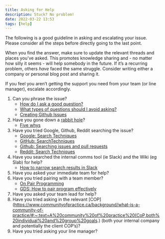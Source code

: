 ```yaml
---
title: Asking for Help
description: Stuck? No problem!
date: 2022-03-22 13:53
tags: [help]
---
```


The following is a good guideline in asking and escalating your issue. Please consider all the steps before directly going to the last point.

When you find the answer, make sure to update the relevant threads and places you've asked. This promotes knowledge sharing and - no matter how silly it seems - will help somebody in the future. If it’s a recurring problem, others _have_ faced the same struggle. Consider writing either a company or personal blog post and sharing it.

If you feel you aren’t getting the support you need from your team (or line manager), escalate accordingly.

1. Can you phrase the issue?
   - [How do I ask a good question?](https://stackoverflow.com/help/how-to-ask)
   - [What types of questions should I avoid asking?](https://stackoverflow.com/help/dont-ask)
   - [Creating Github Issues](/2022-03-22-14-06-github-issue-template)
1. Have you gone down a [rabbit hole](https://www.collinsdictionary.com/submission/21461/go+down+the+rabbit+hole#:~:text=To%20enter%20into%20a%20situation,as%20it%20develops%20or%20unfolds.)?
   - [Five whys](https://en.wikipedia.org/wiki/Five_whys)
1. Have you tried Google, Github, Reddit searching the issue?
   - [Google: Search Techniques](https://time.com/4116259/google-search-2/)
   - [GitHub: SearchTechniques](https://docs.github.com/en/search-github/getting-started-with-searching-on-github/about-searching-on-github)
   - [Github: Searching issues and pull requests](https://docs.github.com/en/search-github/searching-on-github/searching-issues-and-pull-requests)
   - [Reddit: Search Techniques](https://www.makeuseof.com/tag/right-way-search-reddit/)
1. Have you searched the internal comms tool (ie Slack) and the Wiki (eg Slab) for help?
   - [How to narrow search results in Slack](https://slack.com/intl/en-gb/blog/productivity/shrinking-the-haystack-how-to-narrow-search-results-in-slack)
1. Have you asked your immediate team for help?
1. Have you tried pairing with a team member?
   - [On Pair Programming](https://martinfowler.com/articles/on-pair-programming.html)
   - [GDS: How to pair program effectively](https://gds.blog.gov.uk/2018/02/06/how-to-pair-program-effectively-in-6-steps/)
1. Have you asked your team lead for help?
1. Have you tried asking in the relevant [COP](https://www.communityofpractice.ca/background/what-is-a-community-of-practice/#:~:text=A%20community%20of%20practice%20(CoP,both%20individual%20and%20group%20goals.) (both your internal company and potentially the client COP’s)?
1. Have you tried asking your line manager?
